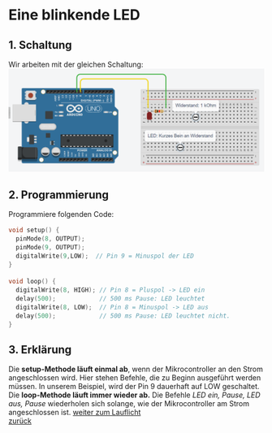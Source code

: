  <link rel="stylesheet" href="https://hi2272.github.io/StyleMD.css">


# Eine blinkende LED
## 1. Schaltung
Wir arbeiten mit der gleichen Schaltung:
![Alt text](Screenshot_4.png)
## 2. Programmierung
Programmiere folgenden Code:
```C++
void setup() {
  pinMode(8, OUTPUT);
  pinMode(9, OUTPUT);
  digitalWrite(9,LOW);  // Pin 9 = Minuspol der LED
}

void loop() {
  digitalWrite(8, HIGH); // Pin 8 = Pluspol -> LED ein
  delay(500);            // 500 ms Pause: LED leuchtet
  digitalWrite(8, LOW);  // Pin 8 = Minuspol -> LED aus
  delay(500);            // 500 ms Pause: LED leuchtet nicht.
}
```
## 3. Erklärung
Die **setup-Methode läuft einmal ab**, wenn der Mikrocontroller an den Strom angeschlossen wird. Hier stehen Befehle, die zu Beginn ausgeführt werden müssen. In unserem Beispiel, wird der Pin 9 dauerhaft auf LOW geschaltet.  
Die **loop-Methode läuft immer wieder ab.** Die Befehle *LED ein, Pause, LED aus, Pause* wiederholen sich solange, wie der Mikrocontroller am Strom angeschlossen ist.
[weiter zum Lauflicht](/00Informatik/00Mikrocontroller/Wahlkurs/01/03LEDLauflicht/index.html)  
[zurück](../index.html)
